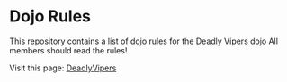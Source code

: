 Dojo Rules
==========

This repository contains a list of dojo rules for the Deadly Vipers dojo
All members should read the rules!

Visit this page: [DeadlyVipers](https://github.com/deadlyvipers)
